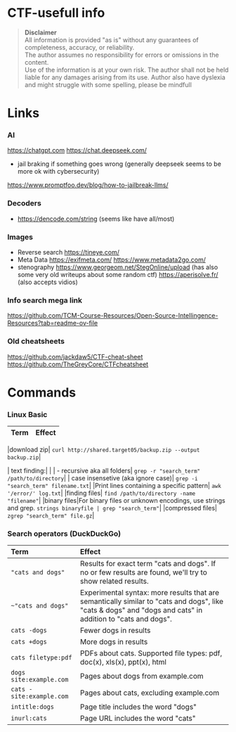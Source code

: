# CTF-usefull info

> **Disclaimer**  
> All information is provided "as is" without any guarantees of completeness, accuracy, or reliability.  
> The author assumes no responsibility for errors or omissions in the content.  
> Use of the information is at your own risk. The author shall not be held liable for any damages arising from its use.
> Author also have dyslexia and might struggle with some spelling, please be mindfull 

# Links
### AI
https://chatgpt.com
https://chat.deepseek.com/

- jail braking if something goes wrong (generally deepseek seems to be more ok with cybersecurity)

https://www.promptfoo.dev/blog/how-to-jailbreak-llms/

### Decoders
- https://dencode.com/string
(seems like have all/most)

### Images
- Reverse search
https://tineye.com/
- Meta Data 
https://exifmeta.com/
https://www.metadata2go.com/
- stenography
https://www.georgeom.net/StegOnline/upload
(has also some very old writeups about some random ctf)
https://aperisolve.fr/ (also accepts vidios)


### Info search mega link
https://github.com/TCM-Course-Resources/Open-Source-Intellingence-Resources?tab=readme-ov-file

### Old cheatsheets
https://github.com/jackdaw5/CTF-cheat-sheet
https://github.com/TheGreyCore/CTFcheatsheet

# Commands
### Linux Basic
| Term                        | Effect                                                                                                           |
|:----------------------------|:-----------------------------------------------------------------------------------------------------------------|

|download zip| ```curl http://shared.target05/backup.zip --output backup.zip```|

| text finding:|                                                          |
| - recursive aka all folders|    ```grep -r "search_term" /path/to/directory```|
| case insensetive (aka ignore case)| ```grep -i "search_term" filename.txt```|
|Print lines containing a specific pattern| ```awk '/error/' log.txt```|
|finding files|  ```find /path/to/directory -name "filename"```|
|binary files|For binary files or unknown encodings, use strings and grep. ```strings binaryfile | grep "search_term"```|
|compressed files| ```zgrep "search_term" file.gz```|

### Search operators (DuckDuckGo)

| Term                        | Effect                                                                                                           |
|:----------------------------|:-----------------------------------------------------------------------------------------------------------------|
| ```"cats and dogs" ```      | Results for exact term "cats and dogs". If no or few results are found, we'll try to show related results.       | 
| ```~"cats and dogs" ```     | Experimental syntax: more results that are semantically similar to "cats and dogs", like "cats & dogs" and "dogs and cats" in addition to "cats and dogs".                                                                                                        |
| ```cats -dogs ```           | Fewer dogs in results                                                                                            |
| ```cats +dogs ```           | More dogs in results                                                                                             | 
| ```cats filetype:pdf```     | PDFs about cats. Supported file types: pdf, doc(x), xls(x), ppt(x), html                                         |
| ```dogs site:example.com``` | Pages about dogs from example.com                                                                                |
| ```cats -site:example.com```| Pages about cats, excluding example.com                                                                          | 
| ```intitle:dogs ```         | Page title includes the word "dogs"                                                                              |
| ```inurl:cats ```           | Page URL includes the word "cats"                                                                                |

